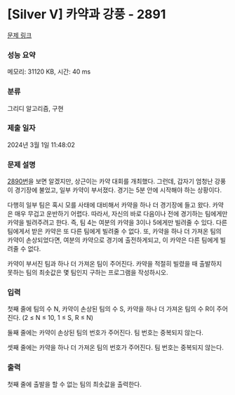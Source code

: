 # [Silver V] 카약과 강풍 - 2891 

[문제 링크](https://www.acmicpc.net/problem/2891) 

### 성능 요약

메모리: 31120 KB, 시간: 40 ms

### 분류

그리디 알고리즘, 구현

### 제출 일자

2024년 3월 1일 11:48:02

### 문제 설명

<p><a href="/problem/2890">2890번</a>을 보면 알겠지만, 상근이는 카약 대회를 개최했다. 그런데, 갑자기 엄청난 강풍이 경기장에 불었고, 일부 카약이 부서졌다. 경기는 5분 안에 시작해야 하는 상황이다.</p>

<p>다행히 일부 팀은 혹시 모를 사태에 대비해서 카약을 하나 더 경기장에 들고 왔다. 카약은 매우 무겁고 운반하기 어렵다. 따라서, 자신의 바로 다음이나 전에 경기하는 팀에게만 카약을 빌려주려고 한다. 즉, 팀 4는 여분의 카약을 3이나 5에게만 빌려줄 수 있다. 다른 팀에게서 받은 카약은 또 다른 팀에게 빌려줄 수 없다. 또, 카약을 하나 더 가져온 팀의 카약이 손상되었다면, 여분의 카약으로 경기에 출전하게되고, 이 카약은 다른 팀에게 빌려줄 수 없다.</p>

<p>카약이 부서진 팀과 하나 더 가져온 팀이 주어진다. 카약을 적절히 빌렸을 때 출발하지 못하는 팀의 최솟값은 몇 팀인지 구하는 프로그램을 작성하시오.</p>

### 입력 

 <p>첫째 줄에 팀의 수 N, 카약이 손상된 팀의 수 S, 카약을 하나 더 가져온 팀의 수 R이 주어진다. (2 ≤ N ≤ 10, 1 ≤ S, R ≤ N)</p>

<p>둘째 줄에는 카약이 손상된 팀의 번호가 주어진다. 팀 번호는 중복되지 않는다.</p>

<p>셋째 줄에는 카약을 하나 더 가져온 팀의 번호가 주어진다. 팀 번호는 중복되지 않는다.</p>

### 출력 

 <p>첫째 줄에 출발을 할 수 없는 팀의 최솟값을 출력한다.</p>

